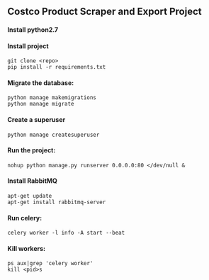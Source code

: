 ## Costco Product Scraper and Export Project

#### Install python2.7
#### Install project
	git clone <repo>
	pip install -r requirements.txt

#### Migrate the database:
	python manage makemigrations
	python manage migrate

#### Create a superuser
	python manage createsuperuser

#### Run the project:
	nohup python manage.py runserver 0.0.0.0:80 </dev/null &

#### Install RabbitMQ

	apt-get update
	apt-get install rabbitmq-server

#### Run celery:
	celery worker -l info -A start --beat

#### Kill workers:
	ps aux|grep 'celery worker'
	kill <pid>s
